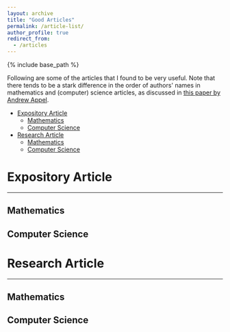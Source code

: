 ```yaml
---
layout: archive
title: "Good Articles"
permalink: /article-list/
author_profile: true
redirect_from:
  - /articles
---
```


{% include base_path %}

Following are some of the articles that I found to be very useful. Note that there tends to be a stark difference in the order of authors' names in mathematics and (computer) science articles, as discussed in [this paper by Andrew Appel](https://doi.org/10.1145/131080.131091).

* [Expository Article](#expository-article)
  * [Mathematics](#mathematics)
  * [Computer Science](#computer-science)
* [Research Article](#research-article)
  * [Mathematics](#mathematics-1)
  * [Computer Science](#computer-science-1)
  
# Expository Article
------
## Mathematics

## Computer Science


# Research Article
-----

## Mathematics

## Computer Science
